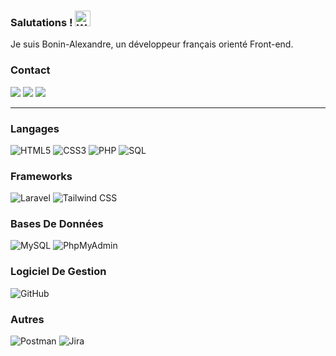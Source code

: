 ### Salutations ! <img src="https://raw.githubusercontent.com/Tarikul-Islam-Anik/Animated-Fluent-Emojis/master/Emojis/Hand%20gestures/Waving%20Hand.png" alt="Waving Hand" width="25" height="25" />

Je suis Bonin-Alexandre, un développeur français orienté Front-end.

### Contact

<div> <a href="https://www.linkedin.com/in/alexandre-bonin01/" target="_blank"><img src="https://img.shields.io/badge/LinkedIn-0077B5?style=for-the-badge&logo=linkedin&logoColor=white" target="_blank"></a>
<a href="https://github.com/Bonin-Alexandre" target="_blank"><img src="https://img.shields.io/badge/GitHub-100000?style=for-the-badge&logo=github&logoColor=white" target="_blank"></a>
<a href = "mailto:alexandre.bonin01@gmail.com"><img src="https://img.shields.io/badge/-Gmail-%23333?style=for-the-badge&logo=gmail&logoColor=white" target="_blank"></a>
</div>

---

### Langages

![HTML5](https://img.shields.io/badge/HTML5-E34F26.svg?style=for-the-badge&logo=HTML5&logoColor=white)
![CSS3](https://img.shields.io/badge/CSS3-1572B6.svg?style=for-the-badge&logo=CSS3&logoColor=white)
![PHP](https://img.shields.io/badge/PHP-black?style=for-the-badge&logo=php)
![SQL](https://img.shields.io/badge/SQL-orange?style=for-the-badge&logo=sqlite)

### Frameworks

![Laravel](https://img.shields.io/badge/Laravel-white?style=for-the-badge&logo=laravel)
![Tailwind CSS](https://img.shields.io/badge/Tailwind%20CSS-blue?style=for-the-badge&logo=sqlite)

### Bases De Données

![MySQL](https://img.shields.io/badge/MySQL-4479A1.svg?style=for-the-badge&logo=MySQL&logoColor=white)
![PhpMyAdmin](https://img.shields.io/badge/PhpMyAdmin-orange?style=for-the-badge&logo=phpmyadmin)

### Logiciel De Gestion

![GitHub](https://img.shields.io/badge/GitHub-181717.svg?style=for-the-badge&logo=GitHub&logoColor=white)

### Autres

![Postman](https://img.shields.io/badge/Postman-FF6C37.svg?style=for-the-badge&logo=Postman&logoColor=white)
![Jira](https://img.shields.io/badge/Jira-blue?style=for-the-badge&logo=jira)
